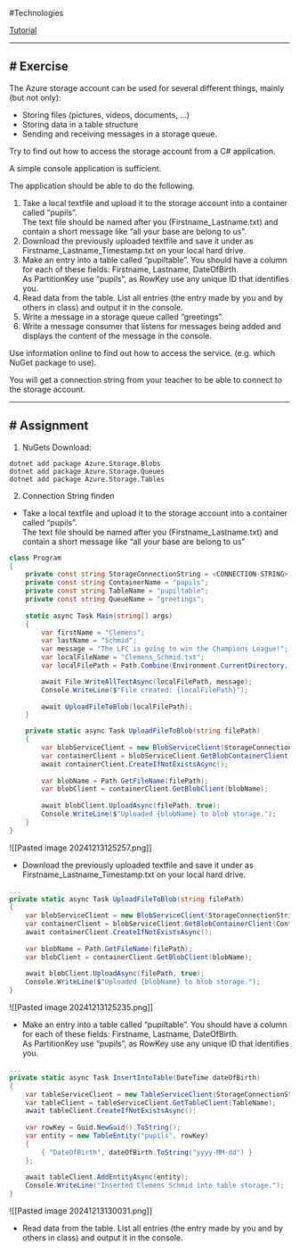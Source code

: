 #Technologies 

[Tutorial](https://medium.com/c-sharp-programming/integrating-azure-blob-storage-with-net-b4fc16dfde73)

---
## # Exercise

The Azure storage account can be used for several different things, mainly (but not only): 

- Storing files (pictures, videos, documents, …) 
- Storing data in a table structure 
- Sending and receiving messages in a storage queue. 

Try to find out how to access the storage account from a C# application. 

A simple console application is sufficient. 

The application should be able to do the following. 

1. Take a local textfile and upload it to the storage account into a container called “pupils”.  
    The text file should be named after you (Firstname_Lastname.txt) and contain a short message like “all your base are belong to us”. 
2. Download the previously uploaded textfile and save it under as Firstname_Lastname_Timestamp.txt on your local hard drive. 
3. Make an entry into a table called “pupiltable”. You should have a column for each of these fields: Firstname, Lastname, DateOfBirth.  
    As PartitionKey use “pupils”, as RowKey use any unique ID that identifies you. 
4. Read data from the table. List all entries (the entry made by you and by others in class) and output it in the console. 
5. Write a message in a storage queue called “greetings”. 
6. Write a message consumer that listens for messages being added and displays the content of the message in the console. 

Use information online to find out how to access the service. (e.g. which NuGet package to use). 

You will get a connection string from your teacher to be able to connect to the storage account.

---
## # Assignment

1. NuGets Download:

```
dotnet add package Azure.Storage.Blobs
dotnet add package Azure.Storage.Queues
dotnet add package Azure.Storage.Tables
```

2. Connection String finden

- Take a local textfile and upload it to the storage account into a container called “pupils”.  
    The text file should be named after you (Firstname_Lastname.txt) and contain a short message like “all your base are belong to us”

```csharp
class Program  
{  
    private const string StorageConnectionString = <CONNECTION-STRING>
    private const string ContainerName = "pupils";  
    private const string TableName = "pupiltable";  
    private const string QueueName = "greetings";  
  
    static async Task Main(string[] args)  
    {  
        var firstName = "Clemens";  
        var lastName = "Schmid";  
        var message = "The LFC is going to win the Champions League!";  
        var localFileName = "Clemens_Schmid.txt";  
        var localFilePath = Path.Combine(Environment.CurrentDirectory, localFileName);

		await File.WriteAllTextAsync(localFilePath, message);  
		Console.WriteLine($"File created: {localFilePath}");  
  
		await UploadFileToBlob(localFilePath);
    }

	private static async Task UploadFileToBlob(string filePath)  
	{  
	    var blobServiceClient = new BlobServiceClient(StorageConnectionString);  
	    var containerClient = blobServiceClient.GetBlobContainerClient(ContainerName);  
	    await containerClient.CreateIfNotExistsAsync();  
	  
	    var blobName = Path.GetFileName(filePath);  
	    var blobClient = containerClient.GetBlobClient(blobName);  
	  
	    await blobClient.UploadAsync(filePath, true);  
	    Console.WriteLine($"Uploaded {blobName} to blob storage.");  
	}
}
```

![[Pasted image 20241213125257.png]]


- Download the previously uploaded textfile and save it under as Firstname_Lastname_Timestamp.txt on your local hard drive. 

```csharp
...
private static async Task UploadFileToBlob(string filePath)  
{  
    var blobServiceClient = new BlobServiceClient(StorageConnectionString);  
    var containerClient = blobServiceClient.GetBlobContainerClient(ContainerName);  
    await containerClient.CreateIfNotExistsAsync();  
  
    var blobName = Path.GetFileName(filePath);  
    var blobClient = containerClient.GetBlobClient(blobName);  
  
    await blobClient.UploadAsync(filePath, true);  
    Console.WriteLine($"Uploaded {blobName} to blob storage.");  
}
```

![[Pasted image 20241213125235.png]]


- Make an entry into a table called “pupiltable”. You should have a column for each of these fields: Firstname, Lastname, DateOfBirth.  
    As PartitionKey use “pupils”, as RowKey use any unique ID that identifies you. 

```csharp
...
private static async Task InsertIntoTable(DateTime dateOfBirth)  
{  
    var tableServiceClient = new TableServiceClient(StorageConnectionString);  
    var tableClient = tableServiceClient.GetTableClient(TableName);  
    await tableClient.CreateIfNotExistsAsync();  
  
    var rowKey = Guid.NewGuid().ToString();  
    var entity = new TableEntity("pupils", rowKey)  
    {  
        { "DateOfBirth", dateOfBirth.ToString("yyyy-MM-dd") }  
    };  
  
    await tableClient.AddEntityAsync(entity);  
    Console.WriteLine("Inserted Clemens Schmid into table storage.");  
}
```

![[Pasted image 20241213130031.png]]


-  Read data from the table. List all entries (the entry made by you and by others in class) and output it in the console. 

